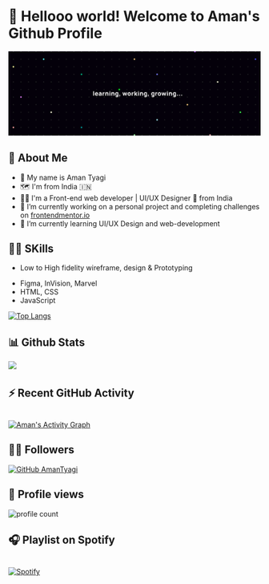 
# 👋 Hellooo world! Welcome to Aman's Github Profile

<img src="https://raw.githubusercontent.com/amantyagi994/amantyagi994/main/assets/Twitter%20header%20-%201.png">


## 🤵 About Me

- 👦 My name is Aman Tyagi
- 🗺️ I'm from India 🇮🇳
- 👨‍💻 I'm a Front-end web developer | UI/UX Designer 🎨 from India
- 🔭 I’m currently working on a personal project and completing challenges on [frontendmentor.io](https://www.frontendmentor.io/)
- 🌱 I’m currently learning UI/UX Design and web-development

<!-- - 📫 How to reach me:  -->


## 🤹‍♂️ SKills

 - Low to High fidelity wireframe, design & Prototyping
<!--  - User Research -->
 - Figma, InVision, Marvel
 - HTML, CSS
 - JavaScript

<!-- [![Top Langs](https://github-readme-stats.vercel.app/api/top-langs/?username=amantyagi994&layout=compact&show_icons=true&theme=algolia)](https://github.com/amantyagi994) -->

[![Top Langs](https://github-readme-stats.vercel.app/api/top-langs/?username=amantyagi994&layout=compact&show_icons=true&line_height=20&title_color=FFFFFF&icon_color=FFFFFF&text_color=FFFFFF&bg_color=0D1117)](https://github.com/amantyagi994)

<!--
- 👯 I’m looking to collaborate on ...
- 🤔 I’m looking for help with ...
- 💬 Ask me about ...

- 😄 Pronouns: ...
- ⚡ Fun fact: ...
-->


## 📊 Github Stats
 
[![](https://github-readme-stats.vercel.app/api?username=amantyagi994&include_all_commits=true&count_private=true&show_icons=true&line_height=20&title_color=FFFFFF&icon_color=FFFFFF&text_color=FFFFFF&bg_color=0D1117)](https://github.com/anuraghazra/github-readme-stats)


## ⚡ Recent GitHub Activity

 <br/>
 <a href="https://github.com/ashutosh00710/github-readme-activity-graph"><img alt="Aman's Activity Graph" src="https://activity-graph.herokuapp.com/graph?username=amantyagi994&custom_title=Aman__Tyagi's%20Contribution%20Graph&bg_color=000000&color=C5AB63&line=C1CBD8&point=FFFFFF&hide_border=true" /></a>
 <br/>



<!-- [![Spotify](https://github-readme-remake.vercel.app/api/spotify)](https://open.spotify.com/playlist/0VZLNEZRlZJG8Ggd04e25U?si=9d2daea1a3494255) -->


## 🙋‍♀️ Followers

[![GitHub AmanTyagi](https://img.shields.io/github/followers/amantyagi994?label=follow&style=social)](https://github.com/amantyagi994)

## 👀 Profile views

![profile count](https://komarev.com/ghpvc/?username=amantyagi994&color=blueviolet&style=plastic)


## 🎧 Playlist on Spotify

<br/>
<a href="https://open.spotify.com/user/wn2dn4pw1tahyxg1jpj4r2lpm"/>
  <img src="https://spotify-recently-played-readme.vercel.app/api?user=wn2dn4pw1tahyxg1jpj4r2lpm&count=6" alt="Spotify" />
</a>


